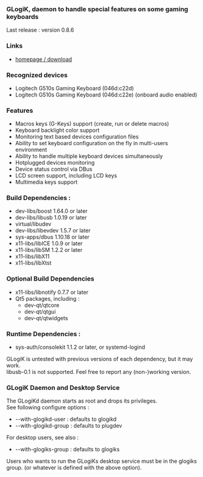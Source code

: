 ### GLogiK, daemon to handle special features on some gaming keyboards

Last release : version 0.8.6

### Links
 - [homepage / download](https://glogik.tuxfamily.org/)

### Recognized devices
 - Logitech G510s Gaming Keyboard (046d:c22d)
 - Logitech G510s Gaming Keyboard (046d:c22e) (onboard audio enabled)

### Features
 - Macros keys (G-Keys) support (create, run or delete macros)
 - Keyboard backlight color support
 - Monitoring text based devices configuration files
 - Ability to set keyboard configuration on the fly in multi-users environment
 - Ability to handle multiple keyboard devices simultaneously
 - Hotplugged devices monitoring
 - Device status control via DBus
 - LCD screen support, including LCD keys
 - Multimedia keys support

### Build Dependencies :
 - dev-libs/boost 1.64.0 or later
 - dev-libs/libusb 1.0.19 or later
 - virtual/libudev
 - dev-libs/libevdev 1.5.7 or later
 - sys-apps/dbus 1.10.18 or later
 - x11-libs/libICE 1.0.9 or later
 - x11-libs/libSM 1.2.2 or later
 - x11-libs/libX11
 - x11-libs/libXtst

### Optional Build Dependencies
 - x11-libs/libnotify 0.7.7 or later
 - Qt5 packages, including :
    * dev-qt/qtcore
    * dev-qt/qtgui
    * dev-qt/qtwidgets


### Runtime Dependencies :
 - sys-auth/consolekit 1.1.2 or later, or systemd-logind

GLogiK is untested with previous versions of each dependency, but it may work.  
libusb-0.1 is not supported. Feel free to report any (non-)working version.

### GLogiK Daemon and Desktop Service
The GLogiKd daemon starts as root and drops its privileges.  
See following configure options :
 - --with-glogikd-user : defaults to glogikd
 - --with-glogikd-group : defaults to plugdev

For desktop users, see also :
 - --with-glogiks-group : defaults to glogiks

Users who wants to run the GLogiKs desktop service must be in the glogiks group.
(or whatever is defined with the above option).

